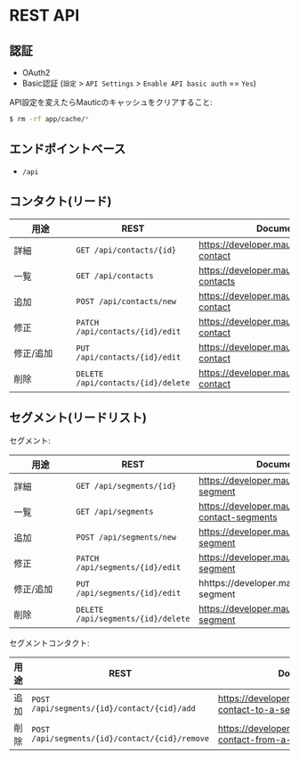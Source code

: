 # REST API

## 認証

- OAuth2 
- Basic認証  (`設定` > `API Settings` > `Enable API basic auth` == `Yes`)

API設定を変えたらMauticのキャッシュをクリアすること:

~~~bash 
$ rm -rf app/cache/*
~~~

## エンドポイントベース

- `/api`


## コンタクト(リード)


用途　　　　　| REST                                 | Document
-----------| -------------------------------------|----------------------------------------------
詳細        | `GET /api/contacts/{id}`             | https://developer.mautic.org/#get-contact
一覧　　　　　| `GET /api/contacts`                 |  https://developer.mautic.org/#list-contacts 
追加        | `POST /api/contacts/new`             | https://developer.mautic.org/#create-contact
修正　　　　　| `PATCH /api/contacts/{id}/edit`      | https://developer.mautic.org/#edit-contact
修正/追加　　| `PUT /api/contacts/{id}/edit`         | https://developer.mautic.org/#edit-contact
削除        | `DELETE /api/contacts/{id}/delete`    | https://developer.mautic.org/#delete-contact

## セグメント(リードリスト)

セグメント:

用途　　　　　| REST                                 | Document
-----------| -------------------------------------|----------------------------------------------
詳細        | `GET /api/segments/{id}`             | https://developer.mautic.org/#get-segment
一覧　　　　　| `GET /api/segments`                 |  https://developer.mautic.org/#list-contact-segments
追加        | `POST /api/segments/new`             | https://developer.mautic.org/#create-segment
修正　　　　　| `PATCH /api/segments/{id}/edit`      | https://developer.mautic.org/#edit-segment
修正/追加　　| `PUT /api/segments/{id}/edit`         | hhttps://developer.mautic.org/#edit-segment
削除        | `DELETE /api/segments/{id}/delete`    | https://developer.mautic.org/#delete-segment

セグメントコンタクト:

用途   | REST                                           | Document
------| -----------------------------------------------|----------------------------------------------------------------
追加   | `POST /api/segments/{id}/contact/{cid}/add`    | https://developer.mautic.org/#add-contact-to-a-segment
削除   | `POST /api/segments/{id}/contact/{cid}/remove` | https://developer.mautic.org/#remove-contact-from-a-segment